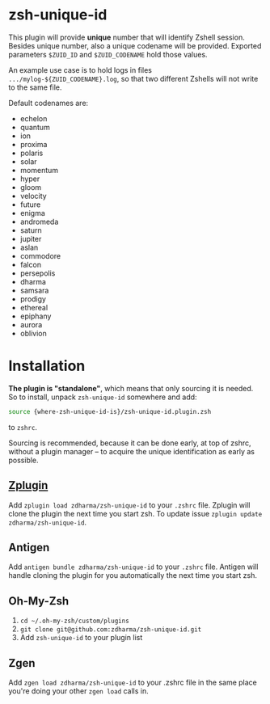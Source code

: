 # zsh-unique-id

This plugin will provide **unique** number that will identify Zshell session.
Besides unique number, also a unique codename will be provided. Exported parameters
`$ZUID_ID` and `$ZUID_CODENAME` hold those values.

An example use case is to hold logs in files `.../mylog-${ZUID_CODENAME}.log`, so
that two different Zshells will not write to the same file.

Default codenames are:

 - echelon
 - quantum
 - ion
 - proxima
 - polaris
 - solar
 - momentum
 - hyper
 - gloom
 - velocity
 - future
 - enigma
 - andromeda
 - saturn
 - jupiter
 - aslan
 - commodore
 - falcon
 - persepolis
 - dharma
 - samsara
 - prodigy
 - ethereal
 - epiphany
 - aurora
 - oblivion

# Installation

**The plugin is "standalone"**, which means that only sourcing it is needed. So to
install, unpack `zsh-unique-id` somewhere and add:

```zsh
source {where-zsh-unique-id-is}/zsh-unique-id.plugin.zsh
```

to `zshrc`.

Sourcing is recommended, because it can be done early, at top of zshrc, without a
plugin manager – to acquire the unique identification as early as possible.

## [Zplugin](https://github.com/zdharma/zplugin)

Add `zplugin load zdharma/zsh-unique-id` to your `.zshrc` file. Zplugin will clone the plugin
 the next time you start zsh. To update issue `zplugin update zdharma/zsh-unique-id`.

## Antigen

Add `antigen bundle zdharma/zsh-unique-id` to your `.zshrc` file. Antigen will handle
cloning the plugin for you automatically the next time you start zsh.

## Oh-My-Zsh

1. `cd ~/.oh-my-zsh/custom/plugins`
2. `git clone git@github.com:zdharma/zsh-unique-id.git`
3. Add `zsh-unique-id` to your plugin list

## Zgen

Add `zgen load zdharma/zsh-unique-id` to your .zshrc file in the same place you're doing
your other `zgen load` calls in.
